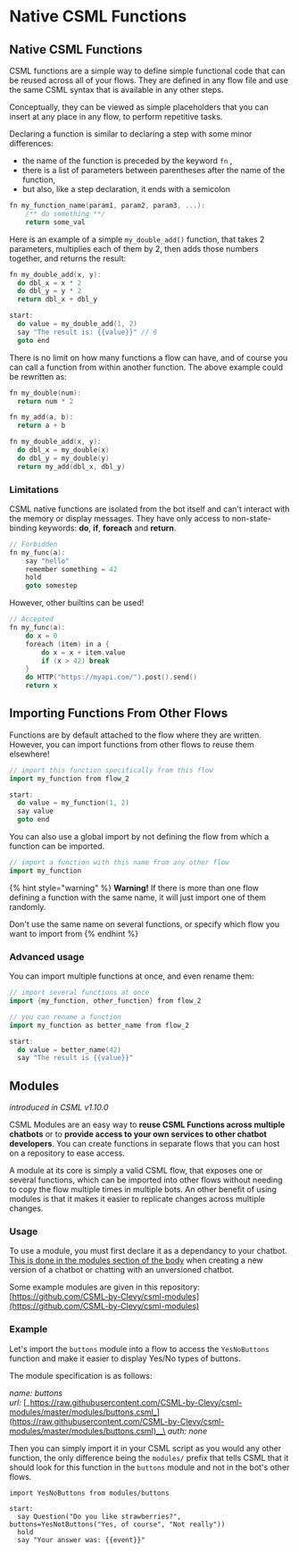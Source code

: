 # Native CSML Functions

## Native CSML Functions

CSML functions are a simple way to define simple functional code that can be reused across all of your flows. They are defined in any flow file and use the same CSML syntax that is available in any other steps.

Conceptually, they can be viewed as simple placeholders that you can insert at any place in any flow, to perform repetitive tasks.

Declaring a function is similar to declaring a step with some minor differences:

* the name of the function is preceded by the keyword `fn` ,
* there is a list of parameters between parentheses after the name of the function,
* but also, like a step declaration, it ends with a semicolon

```cpp
fn my_function_name(param1, param2, param3, ...):
    /** do something **/
    return some_val
```

Here is an example of a simple `my_double_add()` function, that takes 2 parameters, multiplies each of them by 2, then adds those numbers together, and returns the result:

```cpp
fn my_double_add(x, y):
  do dbl_x = x * 2
  do dbl_y = y * 2
  return dbl_x + dbl_y

start:
  do value = my_double_add(1, 2)
  say "The result is: {{value}}" // 6
  goto end
```

There is no limit on how many functions a flow can have, and of course you can call a function from within another function. The above example could be rewritten as:

```cpp
fn my_double(num):
  return num * 2

fn my_add(a, b):
  return a + b

fn my_double_add(x, y):
  do dbl_x = my_double(x)
  do dbl_y = my_double(y)
  return my_add(dbl_x, dbl_y)
```

### Limitations

CSML native functions are isolated from the bot itself and can't interact with the memory or display messages. They have only access to non-state-binding keywords: **do**, **if**, **foreach** and **return**.

```cpp
// Forbidden
fn my_func(a):
    say "hello"
    remember something = 42
    hold
    goto somestep
```

However, other builtins can be used!

```cpp
// Accepted
fn my_func(a):
    do x = 0
    foreach (item) in a {
        do x = x + item.value
        if (x > 42) break
    }
    do HTTP("https://myapi.com/").post().send()
    return x
```

## Importing Functions From Other Flows

Functions are by default attached to the flow where they are written. However, you can import functions from other flows to reuse them elsewhere!

```cpp
// import this function specifically from this flow
import my_function from flow_2

start:
  do value = my_function(1, 2)
  say value
  goto end
```

You can also use a global import by not defining the flow from which a function can be imported.

```cpp
// import a function with this name from any other flow
import my_function
```

{% hint style="warning" %}
**Warning!** If there is more than one flow defining a function with the same name, it will just import one of them randomly.

Don't use the same name on several functions, or specify which flow you want to import from
{% endhint %}

### Advanced usage

You can import multiple functions at once, and even rename them:

```cpp
// import several functions at once
import {my_function, other_function} from flow_2

// you can rename a function
import my_function as better_name from flow_2

start:
  do value = better_name(42)
  say "The result is {{value}}"
```

## Modules

_introduced in CSML v1.10.0_

CSML Modules are an easy way to **reuse CSML Functions across multiple chatbots** or to **provide access to your own services to other chatbot developers**. You can create functions in separate flows that you can host on a repository to ease access.

A module at its core is simply a valid CSML flow, that exposes one or several functions, which can be imported into other flows without needing to copy the flow multiple times in multiple bots. An other benefit of using modules is that it makes it easier to replicate changes across multiple changes.

### Usage

To use a module, you must first declare it as a dependancy to your chatbot. [This is done in the modules section of the body](https://github.com/CSML-by-Clevy/csml-engine/blob/f33656660d50fef9631684a0cec84065b4da4670/csml\_server/swagger.yaml#L794-L814) when creating a new version of a chatbot or chatting with an unversioned chatbot.

Some example modules are given in this repository: [https://github.com/CSML-by-Clevy/csml-modules](https://github.com/CSML-by-Clevy/csml-modules)

### Example

Let's import the `buttons` module into a flow to access the `YesNoButtons` function and make it easier to display Yes/No types of buttons.

The module specification is as follows:

_name: buttons_\
_url:_ [_https://raw.githubusercontent.com/CSML-by-Clevy/csml-modules/master/modules/buttons.csml_](https://raw.githubusercontent.com/CSML-by-Clevy/csml-modules/master/modules/buttons.csml)__\
_auth: none_

Then you can simply import it in your CSML script as you would any other function, the only difference being the `modules/` prefix that tells CSML that it should look for this function in the `buttons` module and not in the bot's other flows.

```
import YesNoButtons from modules/buttons

start:
  say Question("Do you like strawberries?", buttons=YesNotButtons("Yes, of course", "Not really"))
  hold
  say "Your answer was: {{event}}"
```

